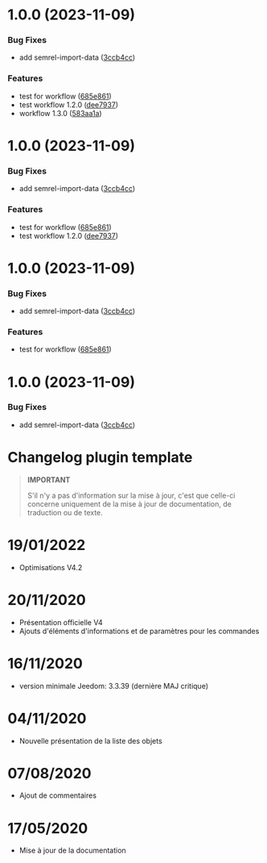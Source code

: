 # 1.0.0 (2023-11-09)


### Bug Fixes

* add semrel-import-data ([3ccb4cc](https://github.com/pifou25/plugin-template/commit/3ccb4cc4e39587f0e32447d5bed849f845b28db0))


### Features

* test for workflow ([685e861](https://github.com/pifou25/plugin-template/commit/685e861360b041ddd06b12c840bd9ca55f4c2d5f))
* test workflow 1.2.0 ([dee7937](https://github.com/pifou25/plugin-template/commit/dee79374a9f82d1490d8baabb0d2927f3fd2028b))
* workflow 1.3.0 ([583aa1a](https://github.com/pifou25/plugin-template/commit/583aa1abe3df45de424b44fcb3dda46450422186))

# 1.0.0 (2023-11-09)


### Bug Fixes

* add semrel-import-data ([3ccb4cc](https://github.com/pifou25/plugin-template/commit/3ccb4cc4e39587f0e32447d5bed849f845b28db0))


### Features

* test for workflow ([685e861](https://github.com/pifou25/plugin-template/commit/685e861360b041ddd06b12c840bd9ca55f4c2d5f))
* test workflow 1.2.0 ([dee7937](https://github.com/pifou25/plugin-template/commit/dee79374a9f82d1490d8baabb0d2927f3fd2028b))

# 1.0.0 (2023-11-09)


### Bug Fixes

* add semrel-import-data ([3ccb4cc](https://github.com/pifou25/plugin-template/commit/3ccb4cc4e39587f0e32447d5bed849f845b28db0))


### Features

* test for workflow ([685e861](https://github.com/pifou25/plugin-template/commit/685e861360b041ddd06b12c840bd9ca55f4c2d5f))

# 1.0.0 (2023-11-09)


### Bug Fixes

* add semrel-import-data ([3ccb4cc](https://github.com/pifou25/plugin-template/commit/3ccb4cc4e39587f0e32447d5bed849f845b28db0))

# Changelog plugin template

>**IMPORTANT**
>
>S'il n'y a pas d'information sur la mise à jour, c'est que celle-ci concerne uniquement de la mise à jour de documentation, de traduction ou de texte.

# 19/01/2022

- Optimisations V4.2

# 20/11/2020

- Présentation officielle V4
- Ajouts d'éléments d'informations et de paramètres pour les commandes

# 16/11/2020

- version minimale Jeedom: 3.3.39 (dernière MAJ critique)

# 04/11/2020

- Nouvelle présentation de la liste des objets

# 07/08/2020

- Ajout de commentaires

# 17/05/2020

- Mise à jour de la documentation

